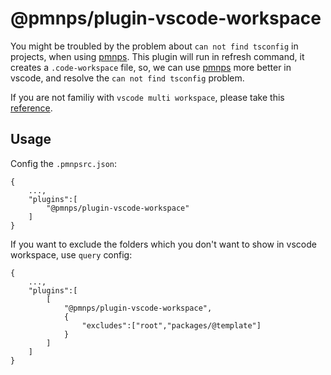 # @pmnps/plugin-vscode-workspace

You might be troubled by the problem about `can not find tsconfig` in projects, when using [pmnps](https://www.npmjs.com/package/pmnps). 
This plugin will run in refresh command, it creates a `.code-workspace` file, so, we can use [pmnps](https://www.npmjs.com/package/pmnps) more better in vscode, and resolve the `can not find tsconfig` problem.

If you are not familiy with `vscode multi workspace`, please take this [reference](https://code.visualstudio.com/docs/editor/multi-root-workspaces).

## Usage

Config the `.pmnpsrc.json`:

```
{
    ...,
    "plugins":[
        "@pmnps/plugin-vscode-workspace"
    ]
}
```

If you want to exclude the folders which you don't want to show in vscode workspace, use `query` config:

```
{
    ...,
    "plugins":[
        [
            "@pmnps/plugin-vscode-workspace",
            {
                "excludes":["root","packages/@template"]
            }
        ]
    ]
}
```